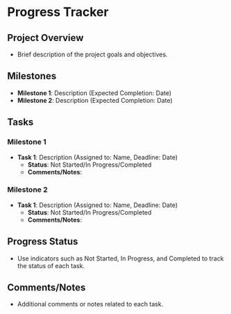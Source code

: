 # Progress Tracker

## Project Overview
- Brief description of the project goals and objectives.

## Milestones
- **Milestone 1**: Description (Expected Completion: Date)
- **Milestone 2**: Description (Expected Completion: Date)

## Tasks
### Milestone 1
- **Task 1**: Description (Assigned to: Name, Deadline: Date)
  - **Status**: Not Started/In Progress/Completed
  - **Comments/Notes**: 

### Milestone 2
- **Task 1**: Description (Assigned to: Name, Deadline: Date)
  - **Status**: Not Started/In Progress/Completed
  - **Comments/Notes**: 

## Progress Status
- Use indicators such as Not Started, In Progress, and Completed to track the status of each task.

## Comments/Notes
- Additional comments or notes related to each task.
